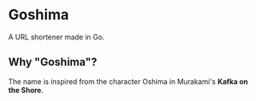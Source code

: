 # Goshima

A URL shortener made in Go.

## Why "Goshima"?

The name is inspired from the character Oshima in Murakami's **Kafka on the Shore**.
